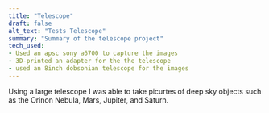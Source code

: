 ```yaml
---
title: "Telescope"
draft: false 
alt_text: "Tests Telescope"
summary: "Summary of the telescope project"
tech_used:
- Used an apsc sony a6700 to capture the images
- 3D-printed an adapter for the the telescope
- used an 8inch dobsonian telescope for the images
---
```


Using a large telescope I was able to take picurtes of deep sky objects such as the Orinon Nebula, Mars, Jupiter, and Saturn. 